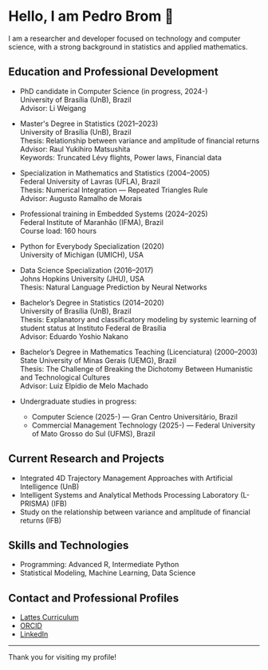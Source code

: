 # Hello, I am Pedro Brom 👋

I am a researcher and developer focused on technology and computer science, with a strong background in statistics and applied mathematics.

## Education and Professional Development

- PhD candidate in Computer Science (in progress, 2024-)  
  University of Brasília (UnB), Brazil  
  Advisor: Li Weigang

- Master's Degree in Statistics (2021–2023)  
  University of Brasília (UnB), Brazil  
  Thesis: Relationship between variance and amplitude of financial returns  
  Advisor: Raul Yukihiro Matsushita  
  Keywords: Truncated Lévy flights, Power laws, Financial data

- Specialization in Mathematics and Statistics (2004–2005)  
  Federal University of Lavras (UFLA), Brazil  
  Thesis: Numerical Integration — Repeated Triangles Rule  
  Advisor: Augusto Ramalho de Morais

- Professional training in Embedded Systems (2024–2025)  
  Federal Institute of Maranhão (IFMA), Brazil  
  Course load: 160 hours

- Python for Everybody Specialization (2020)  
  University of Michigan (UMICH), USA

- Data Science Specialization (2016–2017)  
  Johns Hopkins University (JHU), USA  
  Thesis: Natural Language Prediction by Neural Networks

- Bachelor’s Degree in Statistics (2014–2020)  
  University of Brasília (UnB), Brazil  
  Thesis: Explanatory and classificatory modeling by systemic learning of student status at Instituto Federal de Brasília  
  Advisor: Eduardo Yoshio Nakano

- Bachelor’s Degree in Mathematics Teaching (Licenciatura) (2000–2003)  
  State University of Minas Gerais (UEMG), Brazil  
  Thesis: The Challenge of Breaking the Dichotomy Between Humanistic and Technological Cultures  
  Advisor: Luiz Elpídio de Melo Machado

- Undergraduate studies in progress:  
  - Computer Science (2025-) — Gran Centro Universitário, Brazil  
  - Commercial Management Technology (2025-) — Federal University of Mato Grosso do Sul (UFMS), Brazil

## Current Research and Projects

- Integrated 4D Trajectory Management Approaches with Artificial Intelligence (UnB)  
- Intelligent Systems and Analytical Methods Processing Laboratory (L-PRISMA) (IFB)  
- Study on the relationship between variance and amplitude of financial returns (IFB)

## Skills and Technologies

- Programming: Advanced R, Intermediate Python  
- Statistical Modeling, Machine Learning, Data Science

## Contact and Professional Profiles

- [Lattes Curriculum](http://lattes.cnpq.br/0154064396756002)  
- [ORCID](https://orcid.org/0000-0002-1288-7695)  
- [LinkedIn](https://www.linkedin.com/in/pcbrom/)

---

Thank you for visiting my profile!
